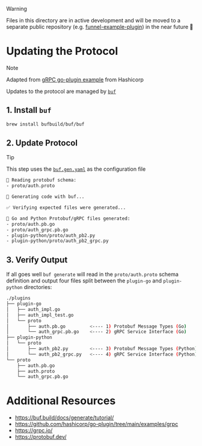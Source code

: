 > [!WARNING]
> Files in this directory are in active development and will be moved to a separate public repository (e.g. [funnel-example-plugin](https://github.com/ohsu-comp-bio/funnel-example-plugin)) in the near future 🔮

# Updating the Protocol

> [!NOTE]
> Adapted from [gRPC go-plugin example](https://github.com/hashicorp/go-plugin/tree/main/examples/grpc#updating-the-protocol) from Hashicorp

Updates to the protocol are managed by [`buf`](https://github.com/bufbuild/buf)

## 1. Install `buf`

```sh
brew install bufbuild/buf/buf
```

## 2. Update Protocol

> [!TIP]
> This step uses the [`buf.gen.yaml`](./buf.gen.yaml) as the configuration file

```sh
📖 Reading protobuf schema:
- proto/auth.proto

🔧 Generating code with buf...

✅ Verifying expected files were generated...

🎉 Go and Python Protobuf/gRPC files generated:
- proto/auth.pb.go
- proto/auth_grpc.pb.go
- plugin-python/proto/auth_pb2.py
- plugin-python/proto/auth_pb2_grpc.py
```

## 3. Verify Output

If all goes well `buf generate` will read in the `proto/auth.proto` schema definition and output four files split between the `plugin-go` and `plugin-python` directories:

```sh
./plugins
├── plugin-go
│   ├── auth_impl.go
│   ├── auth_impl_test.go
│   └── proto
│       ├── auth.pb.go         <---- 1) Protobuf Message Types (Go)
│       └── auth_grpc.pb.go    <---- 2) gRPC Service Interface (Go)
├── plugin-python
│   └── proto
│       ├── auth_pb2.py        <---- 3) Protobuf Message Types (Python)
│       └── auth_pb2_grpc.py   <---- 4) gRPC Service Interface (Python)
└── proto
    ├── auth.pb.go
    ├── auth.proto
    └── auth_grpc.pb.go
```

# Additional Resources

- https://buf.build/docs/generate/tutorial/
- https://github.com/hashicorp/go-plugin/tree/main/examples/grpc
- https://grpc.io/
- https://protobuf.dev/
